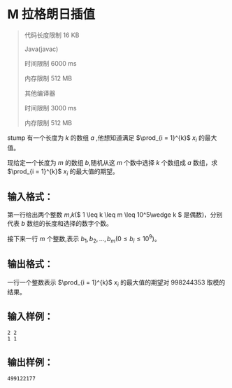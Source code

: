 # **M 拉格朗日插值**
>代码长度限制 16 KB
>
>Java(javac)
>
>时间限制 6000 ms
>
>内存限制 512 MB
>
>其他编译器
>
>时间限制 3000 ms
>
>内存限制 512 MB

stump 有一个长度为 $k$ 的数组 $a$ ,他想知道满足 $\prod_{i = 1}^{k}$ $x_{i}$ 的最大值。

现给定一个长度为 $m$ 的数组 $b$,随机从这 $m$ 个数中选择 $k$ 个数组成 $a$ 数组，求$\prod_{i = 1}^{k}$ $x_{i}$ 的最大值的期望。

## **输入格式：**

第一行给出两个整数 $m$,$k$($ 1 \leq k \leq m \leq 10^5\wedge k $ 是偶数)，分别代表 $b$ 数组的长度和选择的数字个数。

接下来一行 $m$ 个整数,表示 $b_{1},b_{2},...,b_{m} (0 \le b_{i} \le 10^9)$。

## **输出格式：**

一行一个整数表示 $\prod_{i = 1}^{k}$ $x_{i}$ 的最大值的期望对 $998244353$ 取模的结果。

## **输入样例：**
```
2 2
1 1
```

## **输出样例：**
```
499122177
```